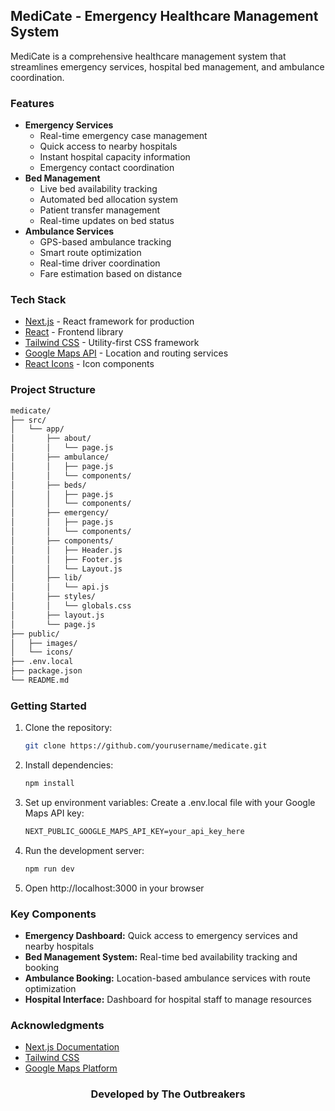 ## MediCate - Emergency Healthcare Management System
MediCate is a comprehensive healthcare management system that streamlines emergency services, hospital bed management, and ambulance coordination.

### **Features**
- **Emergency Services**
  - Real-time emergency case management
  - Quick access to nearby hospitals
  - Instant hospital capacity information
  - Emergency contact coordination
- **Bed Management**
  - Live bed availability tracking
  - Automated bed allocation system
  - Patient transfer management
  - Real-time updates on bed status
- **Ambulance Services**
  - GPS-based ambulance tracking
  - Smart route optimization
  - Real-time driver coordination
  - Fare estimation based on distance

### **Tech Stack**
- [Next.js](https://nextjs.org/) - React framework for production
- [React](https://reactjs.org/) - Frontend library
- [Tailwind CSS](https://tailwindcss.com/) - Utility-first CSS framework
- [Google Maps API](https://developers.google.com/maps) - Location and routing services
- [React Icons](https://react-icons.github.io/react-icons/) - Icon components

### **Project Structure**
```bash
medicate/
├── src/
│   └── app/
│       ├── about/           
│       │   └── page.js
│       ├── ambulance/          
│       │   ├── page.js
│       │   └── components/
│       ├── beds/              
│       │   ├── page.js
│       │   └── components/
│       ├── emergency/         
│       │   ├── page.js
│       │   └── components/
│       ├── components/        
│       │   ├── Header.js
│       │   ├── Footer.js
│       │   └── Layout.js
│       ├── lib/              
│       │   └── api.js
│       ├── styles/           
│       │   └── globals.css
│       ├── layout.js        
│       └── page.js          
├── public/                  
│   ├── images/
│   └── icons/
├── .env.local              
├── package.json
└── README.md
```

### **Getting Started**
1. Clone the repository:
    ```bash
    git clone https://github.com/yourusername/medicate.git
    ```
2. Install dependencies:
    ```bash
    npm install
    ```
3. Set up environment variables: Create a .env.local file with your Google Maps API key:
    ```md
    NEXT_PUBLIC_GOOGLE_MAPS_API_KEY=your_api_key_here
    ```
4. Run the development server:
    ```bash
    npm run dev
    ```
5. Open http://localhost:3000 in your browser

### **Key Components**
- **Emergency Dashboard:** Quick access to emergency services and nearby hospitals
- **Bed Management System:** Real-time bed availability tracking and booking
- **Ambulance Booking:** Location-based ambulance services with route optimization
- **Hospital Interface:** Dashboard for hospital staff to manage resources

### **Acknowledgments**
- [Next.js Documentation](https://nextjs.org/docs)
- [Tailwind CSS](https://tailwindcss.com/docs)
- [Google Maps Platform](https://developers.google.com/maps/documentation)

<div align="center">
    <h3>Developed by The Outbreakers</h3>
</div>

